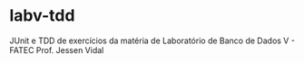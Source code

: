 # labv-tdd
JUnit e TDD de exercícios da matéria de Laboratório de Banco de Dados V - FATEC Prof. Jessen Vidal
